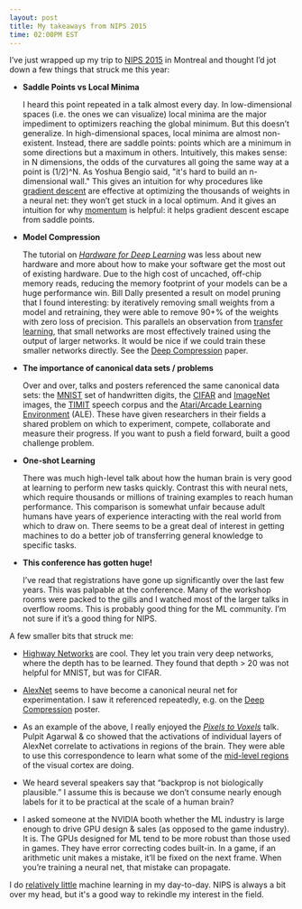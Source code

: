 ```yaml
---
layout: post
title: My takeaways from NIPS 2015
time: 02:00PM EST
---
```


I’ve just wrapped up my trip to [NIPS 2015][nips] in Montreal and thought I’d jot down a few things that struck me this year:

- **Saddle Points vs Local Minima**

    I heard this point repeated in a talk almost every day. In low-dimensional spaces (i.e. the ones we can visualize) local minima are the major impediment to optimizers reaching the global minimum. But this doesn’t generalize. In high-dimensional spaces, local minima are almost non-existent. Instead, there are saddle points: points which are a minimum in some directions but a maximum in others. Intuitively, this makes sense: in N dimensions, the odds of the curvatures all going the same way at a point is (1/2)^N. As Yoshua Bengio said, "it's hard to build an n-dimensional wall." This gives an intuition for why procedures like [gradient descent][gd] are effective at optimizing the thousands of weights in a neural net: they won’t get stuck in a local optimum. And it gives an intuition for why [momentum][] is helpful: it helps gradient descent escape from saddle points.

- **Model Compression**

    The tutorial on [_Hardware for Deep Learning_][hardware] was less about new hardware and more about how to make your software get the most out of existing hardware. Due to the high cost of uncached, off-chip memory reads, reducing the memory footprint of your models can be a huge performance win. Bill Dally presented a result on model pruning that I found interesting: by iteratively removing small weights from a model and retraining, they were able to remove 90+% of the weights with zero loss of precision. This parallels an observation from [transfer learning][transfer], that small networks are most effectively trained using the output of larger networks. It would be nice if we could train these smaller networks directly. See the [Deep Compression][compression] paper.

- **The importance of canonical data sets / problems**

    Over and over, talks and posters referenced the same canonical data sets: the [MNIST][] set of handwritten digits, the [CIFAR][] and [ImageNet][] images, the [TIMIT][] speech corpus and the [Atari/Arcade Learning Environment][ALE] (ALE). These have given researchers in their fields a shared problem on which to experiment, compete, collaborate and measure their progress. If you want to push a field forward, built a good challenge problem.

- **One-shot Learning**

    There was much high-level talk about how the human brain is very good at learning to perform new tasks quickly. Contrast this with neural nets, which require thousands or millions of training examples to reach human performance. This comparison is somewhat unfair because adult humans have years of experience interacting with the real world from which to draw on. There seems to be a great deal of interest in getting machines to do a better job of transferring general knowledge to specific tasks.

- **This conference has gotten huge!**

    I’ve read that registrations have gone up significantly over the last few years. This was palpable at the conference. Many of the workshop rooms were packed to the gills and I watched most of the larger talks in overflow rooms. This is probably good thing for the ML community. I’m not sure if it’s a good thing for NIPS.

A few smaller bits that struck me:

- [Highway Networks][] are cool. They let you train very deep networks, where the depth has to be learned. They found that depth > 20 was not helpful for MNIST, but was for CIFAR.

- [AlexNet][] seems to have become a canonical neural net for experimentation. I saw it referenced repeatedly, e.g. on the [Deep Compression][compression] poster.

- As an example of the above, I really enjoyed the [_Pixels to Voxels_][voxels] talk. Pulpit Agarwal & co showed that the activations of individual layers of AlexNet correlate to activations in regions of the brain. They were able to use this correspondence to learn what some of the [mid-level regions][v4] of the visual cortex are doing.

- We heard several speakers say that “backprop is not biologically plausible.” I assume this is because we don’t consume nearly enough labels for it to be practical at the scale of a human brain?

- I asked someone at the NVIDIA booth whether the ML industry is large enough to drive GPU design & sales (as opposed to the game industry). It is. The GPUs designed for ML tend to be more robust than those used in games. They have error correcting codes built-in. In a game, if an arithmetic unit makes a mistake, it’ll be fixed on the next frame. When you’re training a neural net, that mistake can propagate.

I do [relatively little][ocr] machine learning in my day-to-day. NIPS is always a bit over my head, but it's a good way to rekindle my interest in the field.

[nips]: https://nips.cc/Conferences/2015
[gd]: https://en.wikipedia.org/wiki/Gradient_descent
[momentum]: https://en.wikipedia.org/wiki/Stochastic_gradient_descent#Momentum
[highway networks]: http://arxiv.org/abs/1505.00387
[alexnet]: http://papers.nips.cc/paper/4824-imagenet-classification-with-deep-convolutional-neural-networks.pdf
[compression]: http://arxiv.org/abs/1510.00149
[hardware]: http://nips2015.sched.org/event/4FAy/high-performance-hardware-for-machine-learning
[voxels]: http://arxiv.org/abs/1407.5104
[transfer]: http://www.ttic.edu/dl/dark14.pdf
[mnist]: http://yann.lecun.com/exdb/mnist/
[cifar]: https://www.cs.toronto.edu/~kriz/cifar.html
[imagenet]: http://www.image-net.org/
[timit]: https://catalog.ldc.upenn.edu/LDC93S1
[ale]: http://www.arcadelearningenvironment.org/
[v4]: https://en.wikipedia.org/wiki/Visual_cortex#V4
[ocr]: http://www.danvk.org/2015/01/11/training-an-ocropus-ocr-model.html
